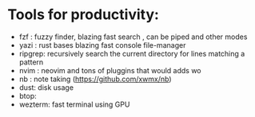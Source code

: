# Tools for productivity:

- fzf : fuzzy finder, blazing fast search , can be piped and other modes 
- yazi : rust bases blazing fast console file-manager
- ripgrep: recursively search the current directory for lines matching a pattern
- nvim : neovim and tons of pluggins that would adds wo
- nb : note taking (https://github.com/xwmx/nb)
- dust: disk usage 
- btop:
- wezterm: fast terminal using GPU

